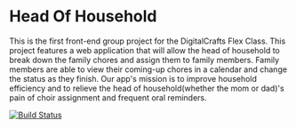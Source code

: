 # Head Of Household
This is the first front-end group project for the DigitalCrafts Flex Class. This project features a web application that will allow the head of household to break down the family chores and assign them to family members. Family members are able to view their coming-up chores in a calendar and change the status as they finish. Our app's mission is to improve household efficiency and to relieve the head of household(whether the mom or dad)'s pain of choir assignment and frequent oral reminders. 

[![Build Status](https://travis-ci.org/LannyWang009/HeadOfHousehold.svg?branch=master)](https://travis-ci.org/LannyWang009/HeadOfHousehold)



